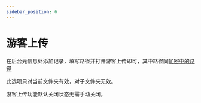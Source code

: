 ```yaml
---
sidebar_position: 6
---
```


# 游客上传

在后台元信息处添加记录，填写路径并打开游客上传即可，其中路径同[加密中的路径](./encrypt.md)

此选项只对当前文件夹有效，对子文件夹无效。

游客上传功能默认关闭状态无需手动关闭。